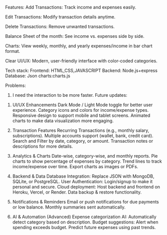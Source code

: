 Features:
Add Transactions: Track income and expenses easily.

Edit Transactions: Modify transaction details anytime.

Delete Transactions: Remove unwanted transactions.

Balance Sheet of the month: See income vs. expenses side by side.

Charts: View weekly, monthly, and yearly expenses/income in bar chart format.

Clear UI/UX: Modern, user-friendly interface with color-coded categories.

Tech stack:
Frontend: HTML,CSS,JAVASCRIPT
Backend: Node.js+express
Database: Json
charts:charts.js

Problems:
1) I need the interaction to be more faster.
Future updates:
1. UI/UX Enhancements
Dark Mode / Light Mode toggle for better user experience.
Category icons and colors for income/expense types.
Responsive design to support mobile and tablet screens.
Animated charts to make data visualization more engaging.

2. Transaction Features
Recurring Transactions (e.g., monthly salary, subscriptions).
Multiple accounts support (wallet, bank, credit card).
Search and Filter by date, category, or amount.
Transaction notes or descriptions for more details.

3. Analytics & Charts
Date-wise, category-wise, and monthly reports.
Pie charts to show percentage of expenses by category.
Trend lines to track income/expense over time.
Export charts as images or PDFs.

4. Backend & Data
Database Integration: Replace JSON with MongoDB, SQLite, or PostgreSQL.
User Authentication: Login/signup to make it personal and secure.
Cloud deployment: Host backend and frontend on Heroku, Vercel, or Render.
Data backup & restore functionality.

5. Notifications & Reminders
Email or push notifications for due payments or low balance.
Monthly summaries sent automatically.

6. AI & Automation (Advanced)
Expense categorization AI: Automatically detect category based on description.
Budget suggestions: Alert when spending exceeds budget.
Predict future expenses using past trends.
   
